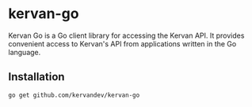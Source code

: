 # kervan-go
Kervan Go is a Go client library for accessing the Kervan API. It provides convenient access to Kervan's API from applications written in the Go language.

## Installation

```bash
go get github.com/kervandev/kervan-go
```
